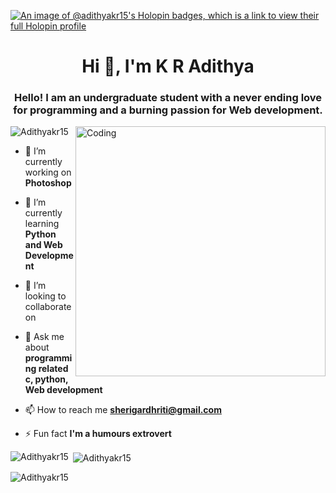[![An image of @adithyakr15's Holopin badges, which is a link to view their full Holopin profile](https://holopin.me/adithyakr15)](https://holopin.io/@adithyakr15)


<h1 align="center">Hi 👋, I'm K R Adithya</h1> 
<h3 align="center">Hello! I am an undergraduate student with a never ending love for programming and a burning passion for Web development. </h3>
<img align="right"alt="Coding"width="400" src="https://cdn.dribbble.com/users/1162077/screenshots/3848914/programmer.gif">

<p align="left"> <img src="https://komarev.com/ghpvc/?username=Adithyakr15&label=Profile%20views&color=0e75b6&style=flat" alt="Adithyakr15" /> </p>

- 🔭 I’m currently working on **Photoshop**

- 🌱 I’m currently learning **Python and Web Development**

- 👯 I’m looking to collaborate on 

- 💬 Ask me about **programming related c, python, Web development**

- 📫 How to reach me **sherigardhriti@gmail.com**

- ⚡ Fun fact **I'm a humours extrovert**



<p><img align="left" src="https://github-readme-stats.vercel.app/api/top-langs?username=Adithyakr15&show_icons=true&locale=en&layout=compact" alt="Adithyakr15" /></p>

<p>&nbsp;<img align="center" src="https://github-readme-stats.vercel.app/api?username=Adithyakr15&show_icons=true&locale=en" alt="Adithyakr15" /></p>

<p><img align="center" src="https://github-readme-streak-stats.herokuapp.com/?user=Adithyakr15&" alt="Adithyakr15" /></p>
